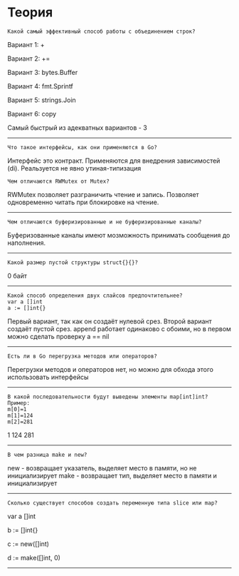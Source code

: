 # Теория

```text
Какой самый эффективный способ работы с объединением строк?
```

Вариант 1: +

Вариант 2: +=

Вариант 3: bytes.Buffer

Вариант 4: fmt.Sprintf

Вариант 5: strings.Join

Вариант 6: copy

Самый быстрый из адекватных вариантов - 3

---

```text
Что такое интерфейсы, как они применяются в Go?
```

Интерфейс это контракт. Применяются для внедрения зависимостей (di). Реальзуется не явно утиная-типизация

```text
Чем отличаются RWMutex от Mutex?
```

RWMutex позволяет разграничить чтение и запись. Позволяет одновременно читать при блокировке на чтение.

---

```text
Чем отличаются буферизированные и не буферизированные каналы?
```

Буферизованные каналы имеют мозможность принимать сообщения до наполнения.

---

```text
Какой размер пустой структуры struct{}{}?
```

0 байт

---

```text
Какой способ определения двух слайсов предпочтительнее? 
var a []int
a := []int{}
```

Первый вариант, так как он создаёт нулевой срез.
Второй вариант создаёт пустой срез.
append работает одинаково с обоими, но в первом можно сделать проверку a == nil

---

```text
Есть ли в Go перегрузка методов или операторов?
```

Перегрузки методов и операторов нет, но можно для обхода этого использовать интерфейсы

---

```text
В какой последовательности будут выведены элементы map[int]int?
Пример:
m[0]=1
m[1]=124
m[2]=281
```

1 124 281

---

```text
В чем разница make и new?
```

new - возвращает указатель, выделяет место в памяти, но не инициализирует
make - возвращает тип, выделяет место в памяти и инициализирует

---

```text
Сколько существует способов создать переменную типа slice или map?
```

var a []int

b := []int{}

c := new([]int)

d := make([]int, 0)

---
